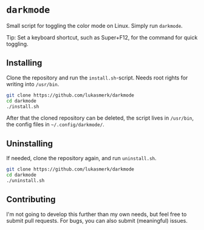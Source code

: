 # `darkmode`

Small script for toggling the color mode on Linux. Simply run `darkmode`.

Tip: Set a keyboard shortcut, such as Super+F12, for the command for quick toggling.

## Installing

Clone the repository and run the `install.sh`-script. Needs root rights for writing into `/usr/bin`.

```sh
git clone https://github.com/lukasmerk/darkmode
cd darkmode
./install.sh
```

After that the cloned repository can be deleted, the script lives in `/usr/bin`, the config files in `~/.config/darkmode/`.

## Uninstalling

If needed, clone the repository again, and run `uninstall.sh`.

```sh
git clone https://github.com/lukasmerk/darkmode
cd darkmode
./uninstall.sh
```

## Contributing

I'm not going to develop this further than my own needs, but feel free to submit pull requests. For bugs, you can also submit (meaningful) issues.
